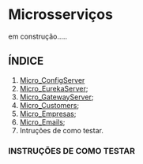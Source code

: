 # Microsserviços

em construção.....

## ÍNDICE

1. [Micro_ConfigServer](https://github.com/juniorsmartins/microservices/blob/master/readme/Micro_ConfigServer.md)
2. [Micro_EurekaServer](https://github.com/juniorsmartins/microservices/blob/master/readme/Micro_EurekaServer.md);
3. [Micro_GatewayServer](https://github.com/juniorsmartins/microservices/blob/master/readme/Micro_GatewayServer.md);
4. [Micro_Customers](https://github.com/juniorsmartins/microservices/blob/master/readme/Micro_Customers.md);
5. [Micro_Empresas](https://github.com/juniorsmartins/microservices/blob/master/readme/Micro_Empresas.md);
6. [Micro_Emails](https://github.com/juniorsmartins/microservices/blob/master/readme/Micro_Emails.md);
7. Intruções de como testar.

### INSTRUÇÕES DE COMO TESTAR


